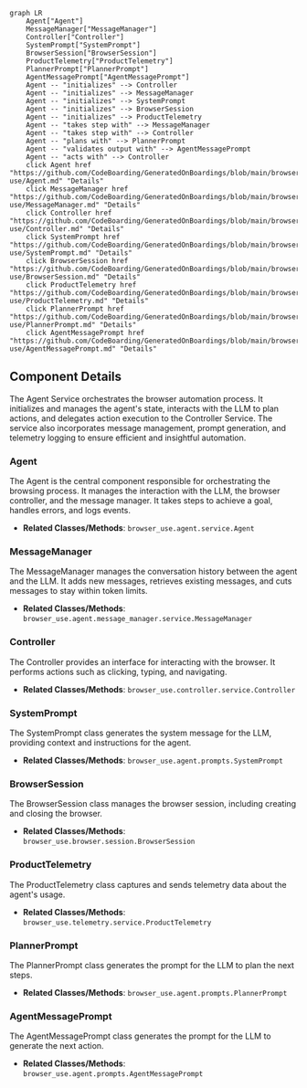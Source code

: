 ```mermaid
graph LR
    Agent["Agent"]
    MessageManager["MessageManager"]
    Controller["Controller"]
    SystemPrompt["SystemPrompt"]
    BrowserSession["BrowserSession"]
    ProductTelemetry["ProductTelemetry"]
    PlannerPrompt["PlannerPrompt"]
    AgentMessagePrompt["AgentMessagePrompt"]
    Agent -- "initializes" --> Controller
    Agent -- "initializes" --> MessageManager
    Agent -- "initializes" --> SystemPrompt
    Agent -- "initializes" --> BrowserSession
    Agent -- "initializes" --> ProductTelemetry
    Agent -- "takes step with" --> MessageManager
    Agent -- "takes step with" --> Controller
    Agent -- "plans with" --> PlannerPrompt
    Agent -- "validates output with" --> AgentMessagePrompt
    Agent -- "acts with" --> Controller
    click Agent href "https://github.com/CodeBoarding/GeneratedOnBoardings/blob/main/browser-use/Agent.md" "Details"
    click MessageManager href "https://github.com/CodeBoarding/GeneratedOnBoardings/blob/main/browser-use/MessageManager.md" "Details"
    click Controller href "https://github.com/CodeBoarding/GeneratedOnBoardings/blob/main/browser-use/Controller.md" "Details"
    click SystemPrompt href "https://github.com/CodeBoarding/GeneratedOnBoardings/blob/main/browser-use/SystemPrompt.md" "Details"
    click BrowserSession href "https://github.com/CodeBoarding/GeneratedOnBoardings/blob/main/browser-use/BrowserSession.md" "Details"
    click ProductTelemetry href "https://github.com/CodeBoarding/GeneratedOnBoardings/blob/main/browser-use/ProductTelemetry.md" "Details"
    click PlannerPrompt href "https://github.com/CodeBoarding/GeneratedOnBoardings/blob/main/browser-use/PlannerPrompt.md" "Details"
    click AgentMessagePrompt href "https://github.com/CodeBoarding/GeneratedOnBoardings/blob/main/browser-use/AgentMessagePrompt.md" "Details"
```

## Component Details

The Agent Service orchestrates the browser automation process. It initializes and manages the agent's state, interacts with the LLM to plan actions, and delegates action execution to the Controller Service. The service also incorporates message management, prompt generation, and telemetry logging to ensure efficient and insightful automation.

### Agent
The Agent is the central component responsible for orchestrating the browsing process. It manages the interaction with the LLM, the browser controller, and the message manager. It takes steps to achieve a goal, handles errors, and logs events.
- **Related Classes/Methods**: `browser_use.agent.service.Agent`

### MessageManager
The MessageManager manages the conversation history between the agent and the LLM. It adds new messages, retrieves existing messages, and cuts messages to stay within token limits.
- **Related Classes/Methods**: `browser_use.agent.message_manager.service.MessageManager`

### Controller
The Controller provides an interface for interacting with the browser. It performs actions such as clicking, typing, and navigating.
- **Related Classes/Methods**: `browser_use.controller.service.Controller`

### SystemPrompt
The SystemPrompt class generates the system message for the LLM, providing context and instructions for the agent.
- **Related Classes/Methods**: `browser_use.agent.prompts.SystemPrompt`

### BrowserSession
The BrowserSession class manages the browser session, including creating and closing the browser.
- **Related Classes/Methods**: `browser_use.browser.session.BrowserSession`

### ProductTelemetry
The ProductTelemetry class captures and sends telemetry data about the agent's usage.
- **Related Classes/Methods**: `browser_use.telemetry.service.ProductTelemetry`

### PlannerPrompt
The PlannerPrompt class generates the prompt for the LLM to plan the next steps.
- **Related Classes/Methods**: `browser_use.agent.prompts.PlannerPrompt`

### AgentMessagePrompt
The AgentMessagePrompt class generates the prompt for the LLM to generate the next action.
- **Related Classes/Methods**: `browser_use.agent.prompts.AgentMessagePrompt`